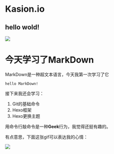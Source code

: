 # Kasion.io
## hello wold!
![](https://www.google.com/url?sa=i&url=https%3A%2F%2Fzhuanlan.zhihu.com%2Fp%2F30553056&psig=AOvVaw2XjG2Sp1Ybw-jn7blO_X9z&ust=1610864629536000&source=images&cd=vfe&ved=0CAIQjRxqFwoTCIiE4cTon-4CFQAAAAAdAAAAABAD)
# 今天学习了MarkDown
MarkDown是一种超文本语言，今天我第一次学习了它

`hello MarkDown!`

接下来我还会学习：

1. Git的基础命令
1. Hexo框架
1. Hexo更换主题

用命令行敲命令是一种**Geek**行为，我觉得还挺有趣的。

有点意思，下面这张gif可以表达我的心情：

![](https://qgt-style.oss-cn-hangzhou.aliyuncs.com/newcoursep4/g1/g1-2-2/tenor.gif)
